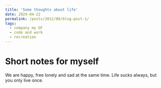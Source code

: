 ```yaml
---
title: 'Some thoughts about life'
date: 2024-04-22
permalink: /posts/2012/08/blog-post-1/
tags:
  - company my GF
  - code and work
  - recreation
---
```

# Short notes for myself

We are happy, free lonely and sad at the same time. Life sucks always, but you only live once.

